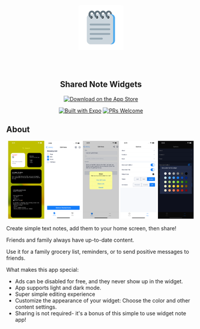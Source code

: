 <p align="center">
  <a href="https://apps.apple.com/app/apple-store/id1552960395?pt=117925864&ct=readme&mt=8" style="width: 170px; height: 170px; border-radius: 22%; overflow: hidden; display: inline-block; vertical-align: middle;">
    <img src="https://github.com/aarich/shared-notes/raw/master/ios/sharednotes/Images.xcassets/AppIcon.appiconset/icon120.png" alt="Shared Note Widgets">
  </a>

  <h2 align="center">Shared Note Widgets</h2>
</p>

<div align="center">
  <a href="https://apps.apple.com/app/apple-store/id1552960395?pt=117925864&ct=readme&mt=8">
    <img alt="Download on the App Store" title="App Store" src="http://i.imgur.com/0n2zqHD.png" width="200">
  </a>
  <br>

[![Built with Expo](https://img.shields.io/badge/Built%20with%20Expo-informational.svg?style=flat-square&logo=EXPO&labelColor=f3f3f3&logoColor=000)](https://github.com/expo/expo)
[![PRs Welcome](https://img.shields.io/badge/PRs-Welcome-informational.svg?style=flat-square)](https://github.com/aarich/shared-notes/pulls)

</div>

## About

<p align="center">
    <img alt="Screenshot 1" src="https://github.com/aarich/shared-notes/blob/master/AppStore/screenshots/12%20Home.png" width="19%">
    <img alt="Screenshot 1" src="https://github.com/aarich/shared-notes/blob/master/AppStore/screenshots/12%20Checkbox.png" width="19%">
    <img alt="Screenshot 2" src="https://github.com/aarich/shared-notes/blob/master/AppStore/screenshots/12%20Share.png" width="19%">
    <img alt="Screenshot 3" src="https://github.com/aarich/shared-notes/blob/master/AppStore/screenshots/12%20Options.png" width="19%">
    <img alt="Screenshot 4" src="https://github.com/aarich/shared-notes/blob/master/AppStore/screenshots/12%20Color%20Dark.png" width="19%">
</p>

Create simple text notes, add them to your home screen, then share!

Friends and family always have up-to-date content.

Use it for a family grocery list, reminders, or to send positive messages to friends.

What makes this app special:

- Ads can be disabled for free, and they never show up in the widget.
- App supports light and dark mode.
- Super simple editing experience
- Customize the appearance of your widget: Choose the color and other content settings.
- Sharing is not required- it's a bonus of this simple to use widget note app!
